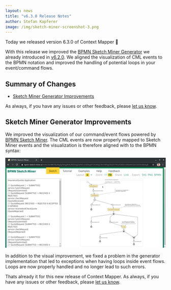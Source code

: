 ```yaml
---
layout: news
title: "v6.3.0 Release Notes"
author: Stefan Kapferer
image: /img/sketch-miner-screenshot-3.png
---
```


Today we released version 6.3.0 of Context Mapper 🥳 

With this release we improved the [BPMN Sketch Miner Generator](/docs/bpmn-sketch-miner/) we already introduced in [v6.2.0](/news/2020/12/17/v6.2.0-released/). We aligned the visualization of CML events to the BPMN notation and improved the handling of potential loops in your event/command flows.

## Summary of Changes

 * [Sketch Miner Generator Improvements](#sketch-miner-generator-improvements)
 
As always, if you have any issues or other feedback, please [let us know](/getting-involved/).

## Sketch Miner Generator Improvements

We improved the visualization of our command/event flows powered by [BPMN Sketch Miner](https://www.bpmn-sketch-miner.ai/). The CML events are now properly mapped to Sketch Miner events and the visualization is therefore aligned with to the BPMN syntax:

<a href="/img/bpmn-sketch-miner-in-vs-code-4.png" target="_blank">![Improved event visualization: an example](/img/bpmn-sketch-miner-in-vs-code-4.png)</a>

In addition to the visual improvement, we fixed a problem in the generator implementation that led to exceptions when having loops inside event flows. Loops are now properly handled and no longer lead to such errors.

Thats already it for this new release of Context Mapper. As always, if you have any issues or other feedback, please [let us know](/getting-involved/).
